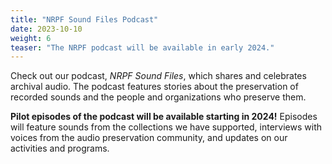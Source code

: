 ```yaml
---
title: "NRPF Sound Files Podcast"
date: 2023-10-10
weight: 6
teaser: "The NRPF podcast will be available in early 2024."
---
```


Check out our podcast, _NRPF Sound Files_, which shares and celebrates archival audio.
The podcast features stories about the preservation of recorded sounds
and the people and organizations who preserve them.

**Pilot episodes of the podcast will be available starting in
2024!** Episodes will feature sounds from the collections
we have supported, interviews with voices from the
audio preservation community, and updates on our activities and programs.
